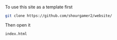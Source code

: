 To use this site as a template first
```sh
git clone https://github.com/shourgamer2/website/
```
Then open it 
```sh
index.html
```
